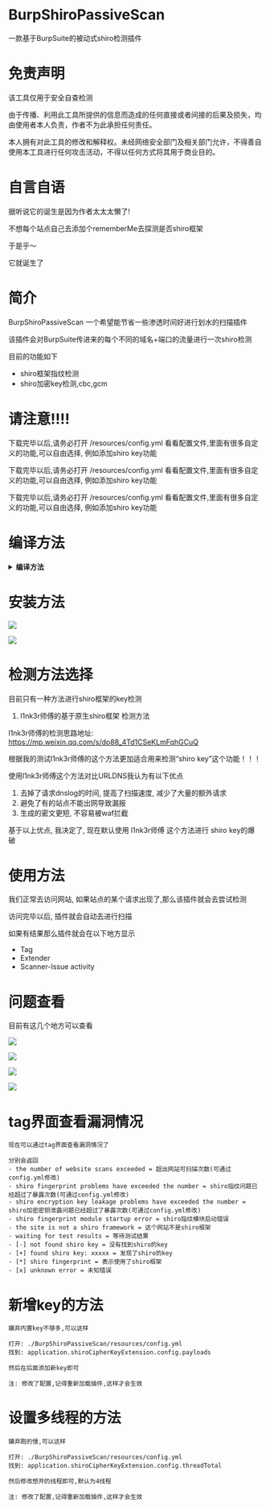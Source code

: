 # BurpShiroPassiveScan
一款基于BurpSuite的被动式shiro检测插件

# 免责声明
该工具仅用于安全自查检测

由于传播、利用此工具所提供的信息而造成的任何直接或者间接的后果及损失，均由使用者本人负责，作者不为此承担任何责任。

本人拥有对此工具的修改和解释权。未经网络安全部门及相关部门允许，不得善自使用本工具进行任何攻击活动，不得以任何方式将其用于商业目的。

# 自言自语
据听说它的诞生是因为作者太太太懒了!

不想每个站点自己去添加个rememberMe去探测是否shiro框架

于是乎～

它就诞生了

# 简介
BurpShiroPassiveScan 一个希望能节省一些渗透时间好进行划水的扫描插件

该插件会对BurpSuite传进来的每个不同的域名+端口的流量进行一次shiro检测

目前的功能如下
- shiro框架指纹检测
- shiro加密key检测,cbc,gcm

# 请注意!!!!
下载完毕以后,请务必打开 /resources/config.yml 看看配置文件,里面有很多自定义的功能,可以自由选择, 例如添加shiro key功能

下载完毕以后,请务必打开 /resources/config.yml 看看配置文件,里面有很多自定义的功能,可以自由选择, 例如添加shiro key功能

下载完毕以后,请务必打开 /resources/config.yml 看看配置文件,里面有很多自定义的功能,可以自由选择, 例如添加shiro key功能

# 编译方法

<details>
<summary><b>编译方法</b></summary>

这是一个 java maven项目

导入idea,打开刚刚好下载好的源码

![](./images/1.png)

打开: /BurpShiroPassiveScan/pom.xml 安装对应的包,第一次安装依赖包需要比较久,慢慢等不要急

![](./images/2.png)

![](./images/3.png)

编译文件地址: ./BurpShiroPassiveScan/target/BurpShiroPassiveScan/

jar包地址: ./BurpShiroPassiveScan/target/BurpShiroPassiveScan/BurpShiroPassiveScan.jar

项目配置文件地址: ./BurpShiroPassiveScan/target/BurpShiroPassiveScan/resources/config.yml

接着拿着这个jar包, 导入BurpSuite即可

</details>

# 安装方法

![](./images/4.png)

![](./images/5.png)

# 检测方法选择

目前只有一种方法进行shiro框架的key检测

1. l1nk3r师傅的基于原生shiro框架 检测方法

l1nk3r师傅的检测思路地址: https://mp.weixin.qq.com/s/do88_4Td1CSeKLmFqhGCuQ

根据我的测试l1nk3r师傅的这个方法更加适合用来检测“shiro key”这个功能！！！

使用l1nk3r师傅这个方法对比URLDNS我认为有以下优点

1. 去掉了请求dnslog的时间, 提高了扫描速度, 减少了大量的额外请求
2. 避免了有的站点不能出网导致漏报
3. 生成的密文更短, 不容易被waf拦截

基于以上优点, 我决定了, 现在默认使用 l1nk3r师傅 这个方法进行 shiro key的爆破

# 使用方法
我们正常去访问网站, 如果站点的某个请求出现了,那么该插件就会去尝试检测

访问完毕以后, 插件就会自动去进行扫描

如果有结果那么插件就会在以下地方显示
- Tag
- Extender
- Scanner-Issue activity

# 问题查看
目前有这几个地方可以查看

![](./images/6.png)

![](./images/7.png)

![](./images/8.png)

![](./images/9.png)

# tag界面查看漏洞情况

```
现在可以通过tag界面查看漏洞情况了

分别会返回
- the number of website scans exceeded = 超出网站可扫描次数(可通过config.yml修改)
- shiro fingerprint problems have exceeded the number = shiro指纹问题已经超过了暴露次数(可通过config.yml修改)
- shiro encryption key leakage problems have exceeded the number = shiro加密密钥泄露问题已经超过了暴露次数(可通过config.yml修改)
- shiro fingerprint module startup error = shiro指纹模块启动错误
- the site is not a shiro framework = 这个网站不是shiro框架
- waiting for test results = 等待测试结果
- [-] not found shiro key = 没有找到shiro的key
- [+] found shiro key: xxxxx = 发现了shiro的key
- [*] shiro fingerprint = 表示使用了shiro框架
- [x] unknown error = 未知错误
```

# 新增key的方法
```
嫌弃内置key不够多,可以这样

打开: ./BurpShiroPassiveScan/resources/config.yml
找到: application.shiroCipherKeyExtension.config.payloads

然后在后面添加新key即可

注: 修改了配置,记得重新加载插件,这样才会生效
```

# 设置多线程的方法
```
嫌弃跑的慢,可以这样

打开: ./BurpShiroPassiveScan/resources/config.yml
找到: application.shiroCipherKeyExtension.config.threadTotal

然后修改想开的线程即可,默认为4线程

注: 修改了配置,记得重新加载插件,这样才会生效
```